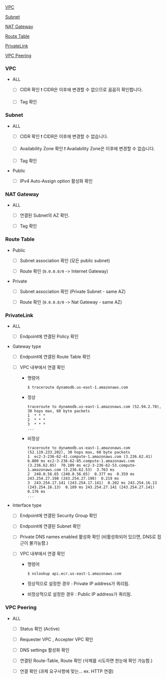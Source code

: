 
[VPC](#VPC)

[Subnet](#Subnet)

[NAT Gateway](#NAT-Gateway)

[Route Table](#Route-Table)

[PrivateLink](#PrivateLink)

[VPC Peering](#VPC-Peering)

### VPC

- ALL

  - [ ] CIDR 확인 ❗ CIDR은 이후에 변경할 수 없으므로 꼼꼼히 확인합니다.

  - [ ] Tag 확인 

### Subnet

- ALL

  - [ ] CIDR 확인 ❗ CIDR은 이후에 변경할 수 없습니다.

  - [ ] Availability Zone 확인 ❗ Availability Zone은 이후에 변경할 수 없습니다.

  - [ ] Tag 확인

- Public

  - [ ] IPv4 Auto-Assign option 활성화 확인

### NAT Gateway

- ALL

  - [ ] 연결된 Subnet의 AZ 확인.

  - [ ] Tag 확인

### Route Table

- Public

  - [ ] Subnet association 확인 (모든 public subnet)

  - [ ] Route 확인 (`0.0.0.0/0` -> Internet Gateway)

- Private

  - [ ] Subnet association 확인 (Private Subnet - same AZ)

  - [ ] Route 확인 (`0.0.0.0/0` -> Nat Gateway - same AZ)

### PrivateLink

- ALL

  - [ ] Endpoint에 연결된 Policy 확인

- Gateway type

  - [ ] Endpoint에 연결된 Route Table 확인

  - [ ] VPC 내부에서 연결 확인
      
    - 명령어
      ```
      $ traceroute dynamodb.us-east-1.amazonaws.com
      ```
      
    - 정상
      ```
      traceroute to dynamodb.us-east-1.amazonaws.com (52.94.2.78), 30 hops max, 60 byte packets
      1  * * *
      2  * * *
      3  * * *
      ...
      ```

    - 비정상
      ```
      traceroute to dynamodb.us-east-1.amazonaws.com (52.119.233.202), 30 hops max, 60 byte packets
      1  ec2-3-236-62-41.compute-1.amazonaws.com (3.236.62.41)  6.800 ms ec2-3-236-62-85.compute-1.amazonaws.com (3.236.62.85)  70.109 ms ec2-3-236-62-53.compute-1.amazonaws.com (3.236.62.53)  3.763 ms
      2  240.0.56.65 (240.0.56.65)  0.377 ms  0.359 ms 243.254.27.198 (243.254.27.198)  0.219 ms
      3  243.254.17.141 (243.254.17.141)  0.202 ms 243.254.16.13 (243.254.16.13)  0.189 ms 243.254.27.141 (243.254.27.141)  0.176 ms
      ...
      ```

- Interface type

  - [ ] Endpoint에 연결된 Security Group 확인

  - [ ] Endpoint에 연결된 Subnet 확인

  - [ ] Private DNS names enabled 활성화 확인 (비활성화되어 있으면, DNS로 접근이 불가능함.)

  - [ ] VPC 내부에서 연결 확인

    - 명령어 
      ```
      $ nslookup api.ecr.us-east-1.amazonaws.com
      ```
    
    - 정상적으로 설정한 경우 : Private IP address가 쿼리됨.
    
    - 비정상적으로 설정한 경우 : Public IP address가 쿼리됨.

### VPC Peering

- ALL

  - [ ] Status 확인 (Active)

  - [ ] Requester VPC , Accepter VPC 확인

  - [ ] DNS settings 활성화 확인

  - [ ] 연결된 Route-Table, Route 확인 (삭제를 시도하면 한눈에 확인 가능함.)

  - [ ] 연결 확인 (과제 요구사항에 맞는... ex. HTTP 연결)